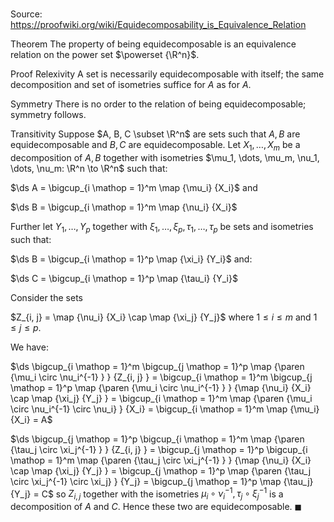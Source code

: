 # 

Source: https://proofwiki.org/wiki/Equidecomposability_is_Equivalence_Relation



Theorem
The property of being equidecomposable is an equivalence relation on the power set $\powerset {\R^n}$.


Proof
Relexivity
A set is necessarily equidecomposable with itself; the same decomposition and set of isometries suffice for $A$ as for $A$.


Symmetry
There is no order to the relation of being equidecomposable; symmetry follows.


Transitivity
Suppose $A, B, C \subset \R^n$ are sets such that $A, B$ are equidecomposable and $B, C$ are equidecomposable.
Let $X_1, \dots, X_m$ be a decomposition of $A, B$ together with isometries $\mu_1, \dots, \mu_m, \nu_1, \dots, \nu_m: \R^n \to \R^n$ such that:

$\ds A = \bigcup_{i \mathop = 1}^m \map {\mu_i} {X_i}$
and 

$\ds B = \bigcup_{i \mathop = 1}^m \map {\nu_i} {X_i}$

Further let $Y_1, \dots, Y_p$ together with $\xi_1, \dots, \xi_p, \tau_1, \dots, \tau_p$ be sets and isometries such that:

$\ds B = \bigcup_{i \mathop = 1}^p \map {\xi_i} {Y_i}$
and:

$\ds C = \bigcup_{i \mathop = 1}^p \map {\tau_i} {Y_i}$

Consider the sets

$Z_{i, j} = \map {\nu_i} {X_i} \cap \map {\xi_j} {Y_j}$
where $1 \le i \le m$ and $1 \le j \le p$.

We have:

$\ds \bigcup_{i \mathop = 1}^m \bigcup_{j \mathop = 1}^p \map {\paren {\mu_i \circ \nu_i^{-1} } } {Z_{i, j} } = \bigcup_{i \mathop = 1}^m \bigcup_{j \mathop = 1}^p \map {\paren {\mu_i \circ \nu_i^{-1} } } {\map {\nu_i} {X_i} \cap \map {\xi_j} {Y_j} } = \bigcup_{i \mathop = 1}^m \map {\paren {\mu_i \circ \nu_i^{-1} \circ \nu_i} } {X_i} = \bigcup_{i \mathop = 1}^m \map {\mu_i} {X_i} = A$


$\ds \bigcup_{j \mathop = 1}^p \bigcup_{i \mathop = 1}^m \map {\paren {\tau_j \circ \xi_j^{-1} } } {Z_{i, j} } = \bigcup_{j \mathop = 1}^p \bigcup_{i \mathop = 1}^m \map {\paren {\tau_j \circ \xi_j^{-1} } } {\map {\nu_i} {X_i} \cap \map {\xi_j} {Y_j} } = \bigcup_{j \mathop = 1}^p \map {\paren {\tau_j \circ \xi_j^{-1} \circ \xi_j} } {Y_j} = \bigcup_{j \mathop = 1}^p \map {\tau_j} {Y_j} = C$
so $Z_{i, j}$ together with the isometries $\mu_i \circ \nu_i^{-1}, \tau_j \circ \xi_j^{-1}$ is a decomposition of $A$ and $C$.
Hence these two are equidecomposable.
$\blacksquare$





